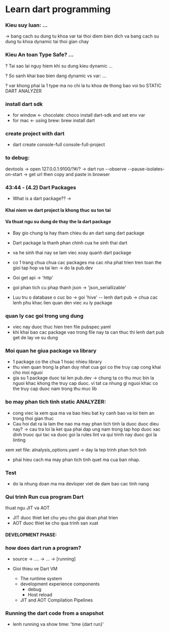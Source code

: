 
# Learn dart programming


### Kieu suy luan: ...
-> bang cach su dung tu khoa var tai thoi diem bien dich 
va bang cach su dung tu khoa dynamic tai thoi gian chay

### Kieu An toan Type Safe? ...

? Tai sao lai nguy hiem khi su dung kieu dynamic ...

? So sanh khai bao bien dang dynamic vs var: ...


? var khong phai la 1 type ma no chi la tu khoa de thong bao voi bo STATIC DART ANALYZER

### install dart sdk

- for window <- chocolate: choco install dart-sdk and set env var
- for mac <- using brew: brew install dart


### create project with dart
+ dart create console-full console-full-project

### to debug:
 devtools -> open 127.0.0.1:9100/?#/? -> dart run --observe --pause-isolates-on-start -> get url then copy and paste in browser


### 43:44 - (4.2) Dart Packages
- What is a dart package??
-> 

#### Khai niem ve dart project la khong thuc su ton tai
#### Va thuat ngu su dung de thay the la dart package
- Bay gio chung ta hay tham chieu du an dart sang dart package
- Dart package la thanh phan chinh cua he sinh thai dart
- va he sinh thai nay se lam viec xoay quanh dart package
- co 1 trang chua chua cac packages ma cac nha phat trien tren toan the gioi tap hop va tai len
-> do la pub.dev

- Goi get api -> 'http'
- goi phan tich cu phap thanh json -> 'json_seriallizable' 
- Luu tru o database o cuc bo -> goi 'hive'
-- lenh dart pub -> chua cac lenh phu khac lien quan den viec xu ly package

### quan ly cac goi trong ung dung
- viec nay duoc thuc hien tren file pubspec.yaml
- khi khai bao cac package vao trong file nay ta can thuc thi lenh dart pub get de lay ve su dung

### Moi quan he giua package va library
- 1 package co the chua 1 hoac nhieu library
- thu vien quan trong la phan duy nhat cua goi co the truy cap cong khai cho moi nguoi
- gia su 1 package duoc tai len pub.dev -> chung ta co thu muc bin la nguoi khac khong the truy cap duoc.
vi tat ca nhung gi nguoi khac co the truy cap duoc nam trong thu muc lib 


### bo may phan tich tinh static ANALYZER:
- cong viec la xem qua ma va bao hieu bat ky canh bao va loi tiem an trong thoi gian thuc
- Cau hoi dat ra la lam the nao ma may phan tich tinh la duoc duoc dieu nay?
-> cau tra loi la ket qua phai dap ung nam trong tap hop duoc xac dinh truoc qui tac va duoc goi la rules lint 
va qui trinh nay duoc goi la linting 

xem xet file: alnalysis_options.yaml
-> day la tep trinh phan tich tinh 
- phai hieu cach ma may phan tich tinh quet ma cua ban nhap.


### Test
- do la nhung doan ma ma devloper viet de dam bao cac tinh nang


### Qui trinh Run cua program Dart
thuat ngu JIT va AOT
- JIT duoc thiet ket chu yeu cho giai doan phat trien
- AOT duoc thiet ke cho qua trinh san xuat
#### DEVELOPMENT PHASE:


### how does dart run a program?
- source -> .... -> ... -> [running]

- Gioi thieu ve Dart VM
  - The runtime system
  - development experience components
    + debug
    + Host reload
  - JIT and AOT Compilation Pipelines

### Running the dart code from a snapshot
- lenh running va show time: 'time {dart run}'







